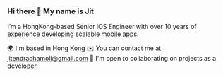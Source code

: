 ### Hi there 👋 My name is Jit

I’m a HongKong-based Senior iOS Engineer with over 10 years of experience developing scalable mobile apps.

🌍  I'm based in Hong Kong
✉️  You can contact me at jitendrachamoli@gmail.com
🤝  I'm open to collaborating on projects as a developer.

<!--
**chamolijitendra/chamolijitendra** is a ✨ _special_ ✨ repository because its `README.md` (this file) appears on your GitHub profile.

Here are some ideas to get you started:

- 🔭 I’m currently working on ...
- 🌱 I’m currently learning ...
- 👯 I’m looking to collaborate on ...
- 🤔 I’m looking for help with ...
- 💬 Ask me about ...
- 📫 How to reach me: ...
- 😄 Pronouns: ...
- ⚡ Fun fact: ...
-->

